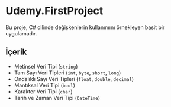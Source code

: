 # Udemy.FirstProject

Bu proje, C# dilinde değişkenlerin kullanımını örnekleyen basit bir uygulamadır.

## İçerik

- Metinsel Veri Tipi (`string`)
- Tam Sayı Veri Tipleri (`int`, `byte`, `short`, `long`)
- Ondalıklı Sayı Veri Tipleri (`float`, `double`, `decimal`)
- Mantıksal Veri Tipi (`bool`)
- Karakter Veri Tipi (`char`)
- Tarih ve Zaman Veri Tipi (`DateTime`)
